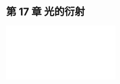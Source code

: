 # 第 17 章 光的衍射

<object data="第 17 章 光的衍射.pdf" type="application/pdf" width="150%" height="800">
    <embed src="第 17 章 光的衍射.pdf" type="application/pdf" />
</object>